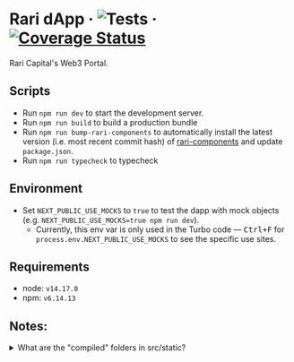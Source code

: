 # Rari dApp &middot; ![Tests](https://github.com/Rari-Capital/rari-dApp/workflows/Tests/badge.svg) &middot; [![Coverage Status](https://coveralls.io/repos/github/Rari-Capital/rari-dApp/badge.svg?branch=master)](https://coveralls.io/github/Rari-Capital/rari-dApp?branch=master)

Rari Capital's Web3 Portal.

## Scripts

- Run `npm run dev` to start the development server.
- Run `npm run build` to build a production bundle
- Run `npm run bump-rari-components` to automatically install the latest version (i.e. most recent commit hash) of [rari-components](https://github.com/Rari-Capital/rari-components) and update `package.json`.
- Run `npm run typecheck` to typecheck

## Environment

- Set `NEXT_PUBLIC_USE_MOCKS` to `true` to test the dapp with mock objects (e.g. `NEXT_PUBLIC_USE_MOCKS=true npm run dev`).
  - Currently, this env var is only used in the Turbo code — <kbd>Ctrl+F</kbd> for `process.env.NEXT_PUBLIC_USE_MOCKS` to see the specific use sites.

## Requirements

- node: `v14.17.0`
- npm: `v6.14.13`

## Notes:

<details>
  <summary>What are the "compiled" folders in src/static?</summary>
  
- The `src/static/compiled` folder has misc. files that are auto generated from scripts like: [rari-tokens-generator](https://github.com/Rari-Capital/rari-tokens-generator)
- You can generate these files using `npm install`.
- These files are gitignored so do not worry about trying to commit them!
 </details>

